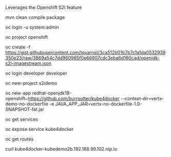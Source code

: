 Leverages the Openshift S2I feature 

mvn clean compile package

oc login -u system:admin

oc project openshift

oc create -f https://gist.githubusercontent.com/tqvarnst/3ca512b01b7b7c1a1da0532939350e23/raw/3869a54c7dd960965f0e66907cdc3eba6d160cad/openjdk-s2i-imagestream.json 

oc login
developer
developer

oc new-project s2idemo

oc new-app redhat-openjdk18-openshift~https://github.com/burrsutter/kube4docker --context-dir=vertx-demo-no-dockerfile -e JAVA_APP_JAR=vertx-no-dockerfile-1.0-SNAPSHOT-fat.jar

oc get services

oc expose service kube4docker

oc get routes

curl kube4docker-kubedemo2b.192.168.99.102.nip.io 


